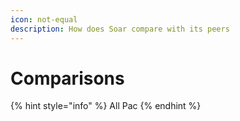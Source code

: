 ```yaml
---
icon: not-equal
description: How does Soar compare with its peers
---
```


# Comparisons

{% hint style="info" %}
All Pac
{% endhint %}

